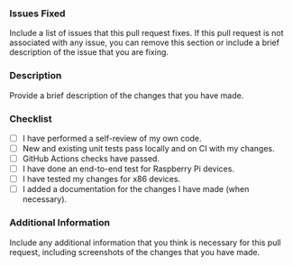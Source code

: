 ### Issues Fixed

Include a list of issues that this pull request fixes.
If this pull request is not associated with any issue,
you can remove this section or include a brief description
of the issue that you are fixing.

### Description

Provide a brief description of the changes that you have made.

### Checklist

- [ ] I have performed a self-review of my own code.
- [ ] New and existing unit tests pass locally and on CI with my changes.
- [ ] GitHub Actions checks have passed.
- [ ] I have done an end-to-end test for Raspberry Pi devices.
- [ ] I have tested my changes for x86 devices.
- [ ] I added a documentation for the changes I have made (when necessary).

### Additional Information

Include any additional information that you think is necessary for this pull request,
including screenshots of the changes that you have made.
